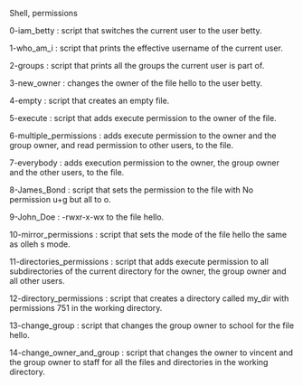 Shell, permissions

0-iam_betty : script that switches the current user to the user betty.

1-who_am_i : script that prints the effective username of the current user.

2-groups : script that prints all the groups the current user is part of.

3-new_owner : changes the owner of the file hello to the user betty.

4-empty : script that creates an empty file.

5-execute : script that adds execute permission to the owner of the file.

6-multiple_permissions : adds execute permission to the owner and the group owner, and read permission to other users, to the file.

7-everybody : adds execution permission to the owner, the group owner and the other users, to the file.

8-James_Bond : script that sets the permission to the file with No permission u+g but all to o.

9-John_Doe : -rwxr-x-wx to the file hello.

10-mirror_permissions : script that sets the mode of the file hello the same as olleh s mode.

11-directories_permissions : script that adds execute permission to all subdirectories of the current directory for the owner, the group owner and all other users.

12-directory_permissions : script that creates a directory called my_dir with permissions 751 in the working directory.

13-change_group : script that changes the group owner to school for the file hello.

14-change_owner_and_group : script that changes the owner to vincent and the group owner to staff for all the files and directories in the working directory.
